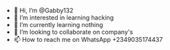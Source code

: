 - 👋 Hi, I’m @Gabby132
- 👀 I’m interested in learning hacking
- 🌱 I’m currently learning nothing
- 💞️ I’m looking to collaborate on company's 
- 📫 How to reach me on WhatsApp +2349035174437

<!---
Gabby132/Gabby132 is a ✨ special ✨ repository because its `README.md` (this file) appears on your GitHub profile.
You can click the Preview link to take a look at your changes.
--->
